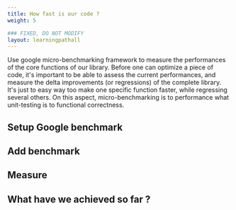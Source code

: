 ```yaml
---
title: How fast is our code ?
weight: 5

### FIXED, DO NOT MODIFY
layout: learningpathall
---
```


Use google micro-benchmarking framework to measure the performances of the core functions of our library. Before one can optimize a piece of code, it's important to be able to assess the current performances, and measure the delta improvements (or regressions) of the complete library. It's just to easy way too make one specific function faster, while regressing several others. On this aspect, micro-benchmarking is to performance what unit-testing is to functional correctness.

## Setup Google benchmark

## Add benchmark

## Measure

## What have we achieved so far ?
